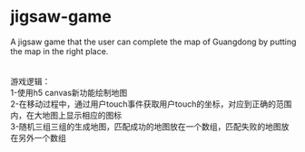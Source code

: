 # jigsaw-game
A jigsaw game that the user can complete the map of Guangdong by putting the map in the right place.
 <br> <br> <br>
游戏逻辑：<br>
1-使用h5 canvas新功能绘制地图 <br>
2-在移动过程中，通过用户touch事件获取用户touch的坐标，对应到正确的范围内，在大地图上显示相应的图标 <br>
3-随机三组三组的生成地图，匹配成功的地图放在一个数组，匹配失败的地图放在另外一个数组 <br>
